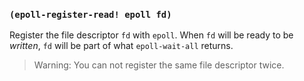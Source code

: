 
### `(epoll-register-read! epoll fd)`

Register the file descriptor `fd` with `epoll`. When `fd` will be
ready to be *written*, `fd` will be part of what `epoll-wait-all`
returns.

> Warning: You can not register the same file descriptor twice.
